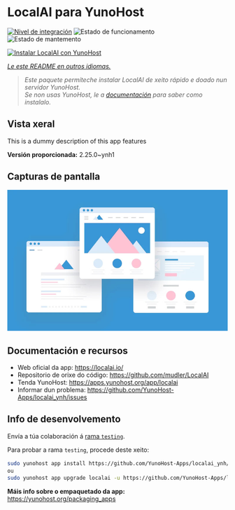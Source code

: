 <!--
NOTA: Este README foi creado automáticamente por <https://github.com/YunoHost/apps/tree/master/tools/readme_generator>
NON debe editarse manualmente.
-->

# LocalAI para YunoHost

[![Nivel de integración](https://apps.yunohost.org/badge/integration/localai)](https://ci-apps.yunohost.org/ci/apps/localai/)
![Estado de funcionamento](https://apps.yunohost.org/badge/state/localai)
![Estado de mantemento](https://apps.yunohost.org/badge/maintained/localai)

[![Instalar LocalAI con YunoHost](https://install-app.yunohost.org/install-with-yunohost.svg)](https://install-app.yunohost.org/?app=localai)

*[Le este README en outros idiomas.](./ALL_README.md)*

> *Este paquete permíteche instalar LocalAI de xeito rápido e doado nun servidor YunoHost.*  
> *Se non usas YunoHost, le a [documentación](https://yunohost.org/install) para saber como instalalo.*

## Vista xeral

This is a dummy description of this app features


**Versión proporcionada:** 2.25.0~ynh1

## Capturas de pantalla

![Captura de pantalla de LocalAI](./doc/screenshots/example.jpg)

## Documentación e recursos

- Web oficial da app: <https://localai.io/>
- Repositorio de orixe do código: <https://github.com/mudler/LocalAI>
- Tenda YunoHost: <https://apps.yunohost.org/app/localai>
- Informar dun problema: <https://github.com/YunoHost-Apps/localai_ynh/issues>

## Info de desenvolvemento

Envía a túa colaboración á [rama `testing`](https://github.com/YunoHost-Apps/localai_ynh/tree/testing).

Para probar a rama `testing`, procede deste xeito:

```bash
sudo yunohost app install https://github.com/YunoHost-Apps/localai_ynh/tree/testing --debug
ou
sudo yunohost app upgrade localai -u https://github.com/YunoHost-Apps/localai_ynh/tree/testing --debug
```

**Máis info sobre o empaquetado da app:** <https://yunohost.org/packaging_apps>

